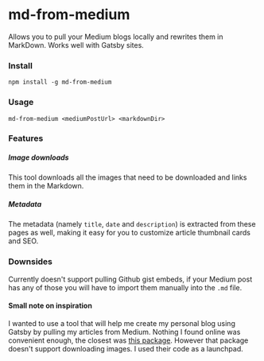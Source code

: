 # md-from-medium
Allows you to pull your Medium blogs locally and rewrites them in MarkDown. Works well with Gatsby sites.


### Install

```
npm install -g md-from-medium
```

### Usage

```
md-from-medium <mediumPostUrl> <markdownDir>
```

### Features

##### Image downloads

This tool downloads all the images that need to be downloaded and links them in the Markdown.

##### Metadata

The metadata (namely `title`, `date` and `description`) is extracted from these pages as well, making it easy for you to customize article thumbnail cards and SEO.

### Downsides

Currently doesn't support pulling Github gist embeds, if your Medium post has any of those you will have to import them manually into the `.md` file. 

#### Small note on inspiration

I wanted to use a tool that will help me create my personal blog using Gatsby by pulling my articles from Medium. Nothing I found online was convenient enough, the closest was [this package](https://github.com/SkillFlowHQ/medium-to-markdown). However that package doesn't support downloading images. I used their code as a launchpad.